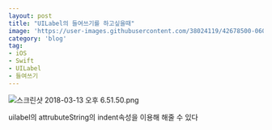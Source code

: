 ```yaml
---
layout: post
title: "UILabel의 들여쓰기를 하고싶을때"
image: 'https://user-images.githubusercontent.com/38024119/42678500-06073b8c-86ba-11e8-8e70-74fab0c1ddb3.jpg'
category: 'blog'
tag:
- iOS
- Swift
- UILabel
- 들여쓰기
---
```


![스크린샷 2018-03-13 오후 6.51.50.png](https://user-images.githubusercontent.com/38024119/42680014-bddb67fc-86be-11e8-9e72-5b7cc29efdaf.png)

uilabel의 attrubuteString의 indent속성을 이용해 해줄 수 있다

